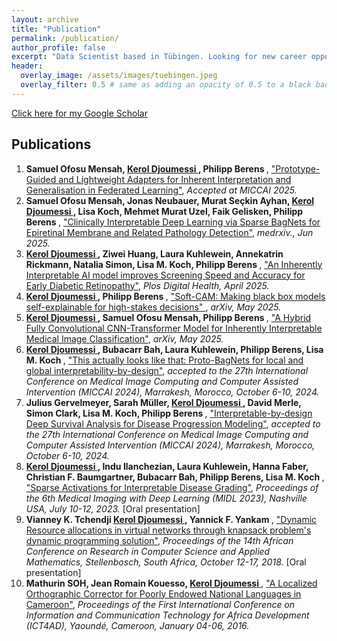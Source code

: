 ```yaml
---
layout: archive
title: "Publication"
permalink: /publication/
author_profile: false
excerpt: "Data Scientist based in Tübingen. Looking for new career opportunities."
header:
  overlay_image: /assets/images/tuebingen.jpeg
  overlay_filter: 0.5 # same as adding an opacity of 0.5 to a black background
---
```

[Click here for my Google Scholar](https://scholar.google.com/citations?user=DsvdINYAAAAJ&hl=en)

## Publications 
<ol>  
<li> <b> Samuel Ofosu Mensah, <u> Kerol Djoumessi </u>, Philipp Berens </b>,
<a href="[https://arxiv.org/abs/2504.08481](https://arxiv.org/abs/2507.05852)"> "Prototype-Guided and Lightweight Adapters for Inherent Interpretation and Generalisation in Federated Learning"</a>, 
 <i> Accepted at MICCAI 2025. </i>
</li>
  
<li> <b> Samuel Ofosu Mensah, Jonas Neubauer, Murat Seçkin Ayhan, <u> Kerol Djoumessi </u>, Lisa Koch, Mehmet Murat Uzel, Faik Gelisken, Philipp Berens </b>,
<a href="https://www.medrxiv.org/content/10.1101/2025.06.05.25329045v1"> "Clinically Interpretable Deep Learning via Sparse BagNets for Epiretinal Membrane and Related Pathology Detection"</a>, 
 <i> medrxiv., Jun 2025. </i>
</li>
  
<li> <b> <u> Kerol Djoumessi </u>, Ziwei Huang, Laura Kuhlewein, Annekatrin Rickmann, Natalia Simon, Lisa M. Koch, Philipp Berens </b>,
<a href="https://journals.plos.org/digitalhealth/article?id=10.1371/journal.pdig.0000831"> "An Inherently Interpretable AI model improves Screening Speed and Accuracy for Early Diabetic Retinopathy"</a>, 
 <i> Plos Digital Health, April 2025. </i>
</li>

<li> <b> <u> Kerol Djoumessi </u>, Philipp Berens </b>,
<a href="https://arxiv.org/abs/2505.17748"> "Soft-CAM: Making black box models self-explainable for high-stakes decisions" </a>, 
 <i> arXiv, May 2025. </i>
</li>

<li> <b> <u> Kerol Djoumessi </u>, Samuel Ofosu Mensah, Philipp Berens </b>,
<a href="https://arxiv.org/abs/2504.08481"> "A Hybrid Fully Convolutional CNN-Transformer Model for Inherently Interpretable Medical Image Classification"</a>, 
 <i> arXiv, May 2025. </i>
</li>
  
<li> <b> <u> Kerol Djoumessi </u>, Bubacarr Bah, Laura Kuhlewein, Philipp Berens, Lisa M. Koch </b>, 
<a href="https://link.springer.com/chapter/10.1007/978-3-031-72117-5_67"> "This actually looks like that: Proto-BagNets for local and global interpretability-by-design"</a>,
 <i> accepted to the 27th International Conference on Medical Image Computing and Computer Assisted Intervention (MICCAI 2024), Marrakesh, Morocco, October 6-10, 2024. </i>
</li>

<li> <b> Julius Gervelmeyer, Sarah Müller, <u> Kerol Djoumessi </u>, David Merle,  Simon Clark, Lisa M. Koch, Philipp Berens </b>,
  <a href="https://link.springer.com/chapter/10.1007/978-3-031-72117-5_47"> "Interpretable-by-design Deep Survival Analysis for Disease Progression Modeling"</a>,      
  <i> accepted to the 27th International Conference on Medical Image Computing and Computer Assisted Intervention (MICCAI 2024), Marrakesh, Morocco, October 6-10, 2024. </i>
</li>

<li>
  <b> <u> Kerol Djoumessi </u>,  Indu Ilanchezian, Laura Kuhlewein, Hanna Faber, Christian F. Baumgartner, Bubacarr Bah, Philipp Berens, Lisa M. Koch </b>,
  <a href="https://openreview.net/forum?id=us8BFTsWOq"> "Sparse Activations for Interpretable Disease Grading"</a>, 
  <i> Proceedings of the 6th Medical Imaging with Deep Learning (MIDL 2023), Nashville USA, July 10-12, 2023. </i> [Oral presentation]
</li>

<li> 
  <b> Vianney K. Tchendji <u> Kerol Djoumessi </u>,  Yannick F. Yankam </b>,
  <a href="http://www.cari-info.org/Actes-2018/p122-130.pdf"> "Dynamic Resource allocations in virtual networks through knapsack problem's dynamic programming solution"</a>, 
  <i> Proceedings of the 14th African Conference on Research in Computer Science and Applied Mathematics, Stellenbosch, South Africa, October 12-17, 2018. </i> [Oral presentation]
</li>

<li> 
  <b> Mathurin SOH, Jean Romain Kouesso, <u> Kerol Djoumessi </u> </b>,
  <a href="https://www.researchgate.net/publication/301298010_A_Localised_Orthographic_Corrector_for_Poorly_Endowed_National_Languages_in_Cameroon"> "A Localized Orthographic Corrector for Poorly Endowed National Languages in Cameroon"</a>, 
  <i> Proceedings of the First International Conference on Information and Communication Technology for Africa Development (ICT4AD), Yaoundé, Cameroon, January 04-06, 2016. </i> 
</li>
</ol> 



